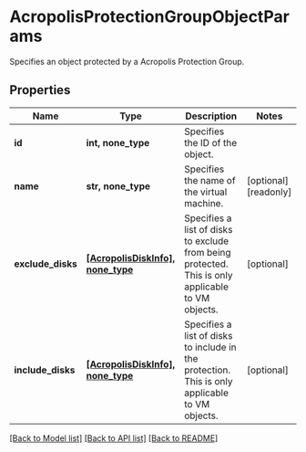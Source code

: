 # AcropolisProtectionGroupObjectParams

Specifies an object protected by a Acropolis Protection Group.

## Properties
Name | Type | Description | Notes
------------ | ------------- | ------------- | -------------
**id** | **int, none_type** | Specifies the ID of the object. | 
**name** | **str, none_type** | Specifies the name of the virtual machine. | [optional] [readonly] 
**exclude_disks** | [**[AcropolisDiskInfo], none_type**](AcropolisDiskInfo.md) | Specifies a list of disks to exclude from being protected. This is only applicable to VM objects. | [optional] 
**include_disks** | [**[AcropolisDiskInfo], none_type**](AcropolisDiskInfo.md) | Specifies a list of disks to include in the protection. This is only applicable to VM objects. | [optional] 

[[Back to Model list]](../README.md#documentation-for-models) [[Back to API list]](../README.md#documentation-for-api-endpoints) [[Back to README]](../README.md)


